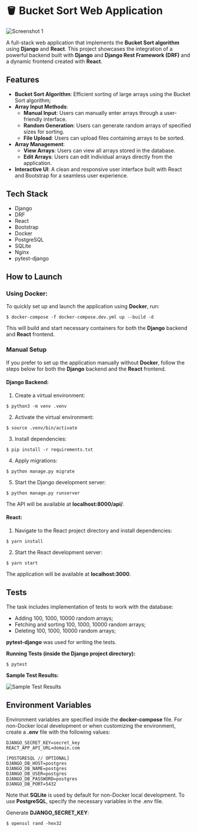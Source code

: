 # 🪣 Bucket Sort Web Application

![Screenshot 1](https://i.imgur.com/DCmPttO.png)

A full-stack web application that implements the **Bucket Sort algorithm** using **Django** and **React**. This project showcases the integration of a powerful backend built with **Django** and **Django Rest Framework (DRF)** and a dynamic frontend created with **React**.

## Features

- **Bucket Sort Algorithm**: Efficient sorting of large arrays using the Bucket Sort algorithm;
- **Array Input Methods**:
    - **Manual Input**: Users can manually enter arrays through a user-friendly interface.
    - **Random Generation**: Users can generate random arrays of specified sizes for sorting.
    - **File Upload**: Users can upload files containing arrays to be sorted.
- **Array Management**:
    - **View Arrays**: Users can view all arrays stored in the database.
    - **Edit Arrays**: Users can edit individual arrays directly from the application.
- **Interactive UI**: A clean and responsive user interface built with React and Bootstrap for a seamless user experience.

## Tech Stack

- Django
- DRF
- React
- Bootstrap
- Docker
- PostgreSQL
- SQLite
- Nginx
- pytest-django

## How to Launch
### Using Docker:

To quickly set up and launch the application using **Docker**, run:

`$ docker-compose -f docker-compose.dev.yml up --build -d`

This will build and start necessary containers for both the **Django** backend and **React** frontend.

### Manual Setup

If you prefer to set up the application manually without **Docker**, follow the steps below for both the **Django** backend and the **React** frontend.

#### Django Backend:

1. Create a virtual environment:

`$ python3 -m venv .venv`

2. Activate the virtual environment:

`$ source .venv/bin/activate`

3. Install dependencies:

`$ pip install -r requirements.txt`

4. Apply migrations:

`$ python manage.py migrate`

5. Start the Django development server:

`$ python manage.py runserver`

The API will be available at **localhost:8000/api/**.

#### React:

1. Navigate to the React project directory and install dependencies:

`$ yarn install`

2. Start the React development server:

`$ yarn start`

The application will be available at **localhost:3000**.

## Tests

The task includes implementation of tests to work with the database:

- Adding 100, 1000, 10000 random arrays;
- Fetching and sorting 100, 1000, 10000 random arrays;
- Deleting 100, 1000, 10000 random arrays;

**pytest-django** was used for writing the tests.

**Running Tests (inside the Django project directory):**

`$ pytest`

**Sample Test Results:**

![Sample Test Results](https://i.imgur.com/aa6yzJT.png)

## Environment Variables

Environment variables are specified inside the **docker-compose** file. For non-Docker local development or when customizing the environment, create a **.env** file with the following values:

```
DJANGO_SECRET_KEY=secret_key
REACT_APP_API_URL=domain.com

[POSTGRESQL // OPTIONAL]
DJANGO_DB_HOST=postgres
DJANGO_DB_NAME=postgres
DJANGO_DB_USER=postgres
DJANGO_DB_PASSWORD=postgres
DJANGO_DB_PORT=5432
```

Note that **SQLite** is used by default for non-Docker local development. To use **PostgreSQL**, specify the necessary variables in the .env file.

Generate **DJANGO_SECRET_KEY**:

`$ openssl rand -hex32`
